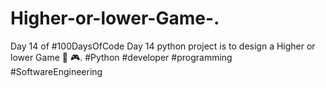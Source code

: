 # Higher-or-lower-Game-.
Day 14 of #100DaysOfCode  Day 14 python project is to design a Higher or lower Game 🎯 🎮. #Python #developer #programming #SoftwareEngineering
